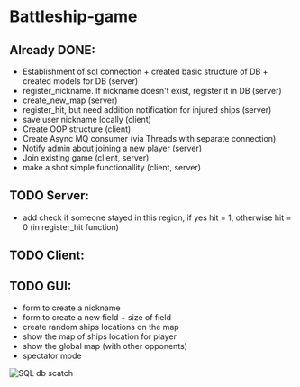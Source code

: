 # Battleship-game

## Already DONE:
* Establishment of sql connection + created basic structure of DB + created models for DB (server)
* register_nickname. If nickname doesn't exist, register it in DB (server)
* create_new_map (server)
* register_hit, but need addition notification for injured ships (server)
* save user nickname locally (client)
* Create OOP structure (client)
* Create Async MQ consumer (via Threads with separate connection)
* Notify admin about joining a new player (server)
* Join existing game (client, server)
* make a shot simple functionallity (client, server)

## TODO Server:
* add check if someone stayed in this region, if yes hit = 1, otherwise hit = 0 (in register_hit function)

## TODO Client:


## TODO GUI:
* form to create a nickname
* form to create a new field + size of field
* create random ships locations on the map
* show the map of ships location for player
* show the global map (with other opponents)
* spectator mode


![SQL db scatch](http://clip2net.com/clip/m527982/a642e-clip-43kb.png)

